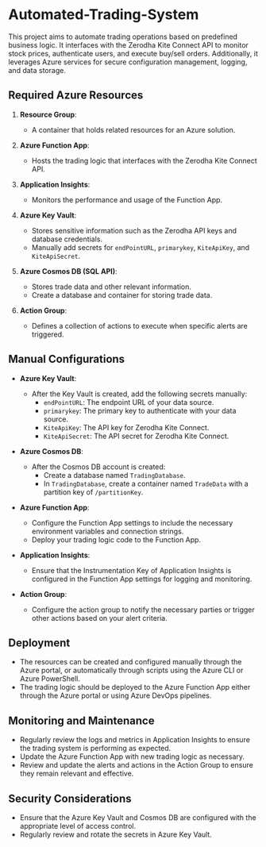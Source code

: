 # Automated-Trading-System

This project aims to automate trading operations based on predefined business logic. It interfaces with the Zerodha Kite Connect API to monitor stock prices, authenticate users, and execute buy/sell orders. Additionally, it leverages Azure services for secure configuration management, logging, and data storage.

## Required Azure Resources

1. **Resource Group**:
   - A container that holds related resources for an Azure solution.

2. **Azure Function App**:
   - Hosts the trading logic that interfaces with the Zerodha Kite Connect API.
   
3. **Application Insights**:
   - Monitors the performance and usage of the Function App.

4. **Azure Key Vault**:
   - Stores sensitive information such as the Zerodha API keys and database credentials.
   - Manually add secrets for `endPointURL`, `primarykey`, `KiteApiKey`, and `KiteApiSecret`.

5. **Azure Cosmos DB (SQL API)**:
   - Stores trade data and other relevant information.
   - Create a database and container for storing trade data.

6. **Action Group**:
   - Defines a collection of actions to execute when specific alerts are triggered.

## Manual Configurations

- **Azure Key Vault**:
   - After the Key Vault is created, add the following secrets manually:
      - `endPointURL`: The endpoint URL of your data source.
      - `primarykey`: The primary key to authenticate with your data source.
      - `KiteApiKey`: The API key for Zerodha Kite Connect.
      - `KiteApiSecret`: The API secret for Zerodha Kite Connect.

- **Azure Cosmos DB**:
   - After the Cosmos DB account is created:
      - Create a database named `TradingDatabase`.
      - In `TradingDatabase`, create a container named `TradeData` with a partition key of `/partitionKey`.

- **Azure Function App**:
   - Configure the Function App settings to include the necessary environment variables and connection strings.
   - Deploy your trading logic code to the Function App.

- **Application Insights**:
   - Ensure that the Instrumentation Key of Application Insights is configured in the Function App settings for logging and monitoring.

- **Action Group**:
   - Configure the action group to notify the necessary parties or trigger other actions based on your alert criteria.

## Deployment

- The resources can be created and configured manually through the Azure portal, or automatically through scripts using the Azure CLI or Azure PowerShell.
- The trading logic should be deployed to the Azure Function App either through the Azure portal or using Azure DevOps pipelines.

## Monitoring and Maintenance

- Regularly review the logs and metrics in Application Insights to ensure the trading system is performing as expected.
- Update the Azure Function App with new trading logic as necessary.
- Review and update the alerts and actions in the Action Group to ensure they remain relevant and effective.

## Security Considerations

- Ensure that the Azure Key Vault and Cosmos DB are configured with the appropriate level of access control.
- Regularly review and rotate the secrets in Azure Key Vault.

